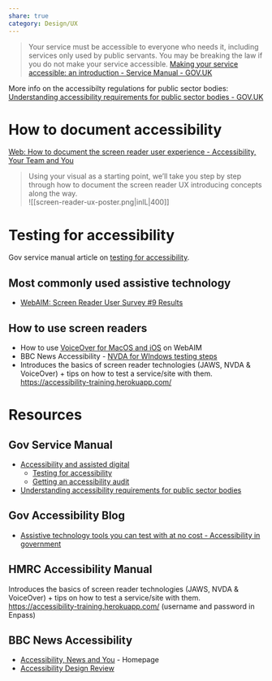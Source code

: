 ```yaml
---
share: true
category: Design/UX
---
```


> Your service must be accessible to everyone who needs it, including services only used by public servants. You may be breaking the law if you do not make your service accessible.
[Making your service accessible: an introduction - Service Manual - GOV.UK](https://www.gov.uk/service-manual/helping-people-to-use-your-service/making-your-service-accessible-an-introduction)

More info on the accessibilty regulations for public sector bodies: [Understanding accessibility requirements for public sector bodies - GOV.UK](https://www.gov.uk/guidance/accessibility-requirements-for-public-sector-websites-and-apps)


# How to document accessibility

[Web: How to document the screen reader user experience - Accessibility, Your Team and You](https://bbc.github.io/accessibility-news-and-you/guides/screen-reader-ux.html)


 > Using your visual as a starting point, we’ll take you step by step through how to document the screen reader UX introducing concepts along the way.  
![[screen-reader-ux-poster.png|inlL|400]] 


# Testing for accessibility

Gov service manual article on [testing for accessibility](https://www.gov.uk/service-manual/helping-people-to-use-your-service/testing-for-accessibility).

## Most commonly used assistive technology
- [WebAIM: Screen Reader User Survey #9 Results](https://webaim.org/projects/screenreadersurvey9/)

## How to use screen readers
- How to use [VoiceOver for MacOS and iOS](https://webaim.org/articles/voiceover/) on WebAIM
- BBC News Accessibility - [NVDA for WIndows testing steps](https://bbc.github.io/accessibility-news-and-you/assistive-technology/testing-steps/nvda-windows.html)
- Introduces the basics of screen reader technologies (JAWS, NVDA & VoiceOver) + tips on how to test a service/site with them. 
	https://accessibility-training.herokuapp.com/


# Resources

## Gov Service Manual
- [Accessibility and assisted digital](https://www.gov.uk/service-manual/helping-people-to-use-your-service)
	- [Testing for accessibility](https://www.gov.uk/service-manual/helping-people-to-use-your-service/testing-for-accessibility)
	- [Getting an accessibility audit](https://www.gov.uk/service-manual/helping-people-to-use-your-service/getting-an-accessibility-audit) 
- [Understanding accessibility requirements for public sector bodies](https://www.gov.uk/guidance/accessibility-requirements-for-public-sector-websites-and-apps) 

## Gov Accessibility Blog
- [Assistive technology tools you can test with at no cost - Accessibility in government ](https://accessibility.blog.gov.uk/2018/09/27/assistive-technology-tools-you-can-use-at-no-cost/)

## HMRC Accessibility Manual
Introduces the basics of screen reader technologies (JAWS, NVDA & VoiceOver) + tips on how to test a service/site with them.
https://accessibility-training.herokuapp.com/
(username and password in Enpass)

## BBC News Accessibility 
- [Accessibility, News and You](https://bbc.github.io/accessibility-news-and-you/) - Homepage
- [Accessibility Design Review](https://bbc.github.io/accessibility-news-and-you/guides/accessibility-design-review.html)

